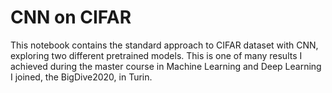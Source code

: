 # CNN on CIFAR

This notebook contains the standard approach to CIFAR dataset with CNN, exploring two different pretrained models. This is one of many results I achieved during the master course in Machine Learning and Deep Learning I joined, the BigDive2020, in Turin.
